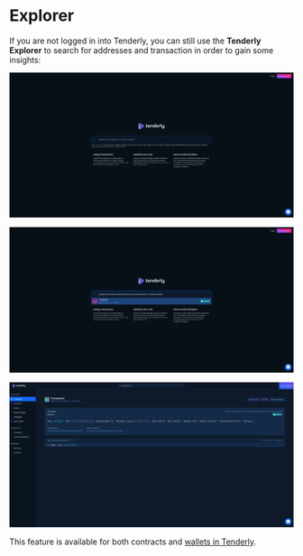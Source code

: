 # Explorer

If you are not logged in into Tenderly, you can still use the **Tenderly Explorer** to search for addresses and transaction in order to gain some insights:

![](<.gitbook/assets/Screenshot 2021-10-15 at 12.49.00.png>)

![](<.gitbook/assets/Screenshot 2021-10-15 at 12.50.24.png>)

![](<.gitbook/assets/Screenshot 2021-10-15 at 12.50.57.png>)

This feature is available for both contracts and [wallets in Tenderly](monitoring/wallets/wallet-public-page.md).
